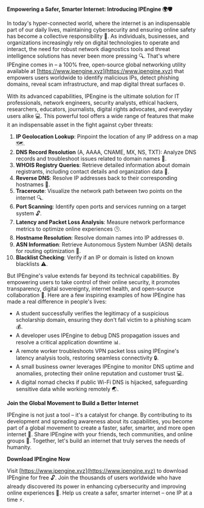 **Empowering a Safer, Smarter Internet: Introducing IPEngine 🌍🛡️**

In today's hyper-connected world, where the internet is an indispensable part of our daily lives, maintaining cybersecurity and ensuring online safety has become a collective responsibility 🚀. As individuals, businesses, and organizations increasingly rely on digital technologies to operate and interact, the need for robust network diagnostics tools and threat intelligence solutions has never been more pressing 🔍. That's where IPEngine comes in – a 100% free, open-source global networking utility available at [https://www.ipengine.xyz](https://www.ipengine.xyz) that empowers users worldwide to identify malicious IPs, detect phishing domains, reveal scam infrastructure, and map digital threat surfaces 🌐.

With its advanced capabilities, IPEngine is the ultimate solution for IT professionals, network engineers, security analysts, ethical hackers, researchers, educators, journalists, digital rights advocates, and everyday users alike 💻. This powerful tool offers a wide range of features that make it an indispensable asset in the fight against cyber threats:

1.  **IP Geolocation Lookup**: Pinpoint the location of any IP address on a map 🗺️.
2.  **DNS Record Resolution** (A, AAAA, CNAME, MX, NS, TXT): Analyze DNS records and troubleshoot issues related to domain names 🔧.
3.  **WHOIS Registry Queries**: Retrieve detailed information about domain registrants, including contact details and organization data 💼.
4.  **Reverse DNS**: Resolve IP addresses back to their corresponding hostnames 🔄.
5.  **Traceroute**: Visualize the network path between two points on the internet 🔍.
6.  **Port Scanning**: Identify open ports and services running on a target system 🔓.
7.  **Latency and Packet Loss Analysis**: Measure network performance metrics to optimize online experiences 🕒.
8.  **Hostname Resolution**: Resolve domain names into IP addresses 🌐.
9.  **ASN Information**: Retrieve Autonomous System Number (ASN) details for routing optimization 🔗.
10. **Blacklist Checking**: Verify if an IP or domain is listed on known blacklists ⚠️.

But IPEngine's value extends far beyond its technical capabilities. By empowering users to take control of their online security, it promotes transparency, digital sovereignty, internet health, and open-source collaboration 🌈. Here are a few inspiring examples of how IPEngine has made a real difference in people's lives:

*   A student successfully verifies the legitimacy of a suspicious scholarship domain, ensuring they don't fall victim to a phishing scam 💰.
*   A developer uses IPEngine to debug DNS propagation issues and resolve a critical application downtime 📊.
*   A remote worker troubleshoots VPN packet loss using IPEngine's latency analysis tools, restoring seamless connectivity 🔒.
*   A small business owner leverages IPEngine to monitor DNS uptime and anomalies, protecting their online reputation and customer trust 💻.
*   A digital nomad checks if public Wi-Fi DNS is hijacked, safeguarding sensitive data while working remotely 🌏.

**Join the Global Movement to Build a Better Internet**

IPEngine is not just a tool – it's a catalyst for change. By contributing to its development and spreading awareness about its capabilities, you become part of a global movement to create a faster, safer, smarter, and more open internet 🔑. Share IPEngine with your friends, tech communities, and online groups 🤝. Together, let's build an internet that truly serves the needs of humanity.

**Download IPEngine Now**

Visit [https://www.ipengine.xyz](https://www.ipengine.xyz) to download IPEngine for free 🔓. Join the thousands of users worldwide who have already discovered its power in enhancing cybersecurity and improving online experiences 🌟. Help us create a safer, smarter internet – one IP at a time ⚡️.